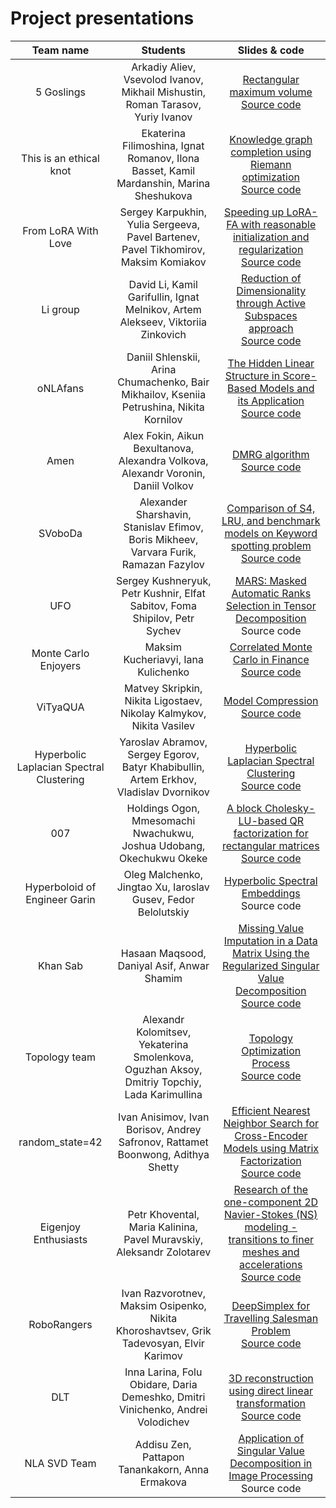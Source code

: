 # Project presentations

| Team name   | Students | Slides & code |
| :-----------: | :-----------: | :-----------: |
| 5 Goslings |   Arkadiy Aliev, Vsevolod Ivanov, Mikhail Mishustin,  Roman Tarasov,  Yuriy Ivanov | [Rectangular maximum volume](./slides/5goslings.pdf) <br> [Source code](https://github.com/ArkadiyAliev/Rectangular-maximum-volume) |
| This is an ethical knot | Ekaterina Filimoshina, Ignat Romanov, Ilona Basset, Kamil Mardanshin, Marina Sheshukova | [Knowledge graph completion using Riemann optimization](./slides/ethical_knot.pdf) <br> [Source code](https://github.com/marina-shesha/NLA_project) |
| From LoRA With Love | Sergey Karpukhin, Yulia Sergeeva, Pavel Bartenev, Pavel Tikhomirov, Maksim Komiakov | [Speeding up LoRA-FA with reasonable initialization and regularization](./slides/FromLoRAWithLove.pdf) <br> [Source code](https://github.com/shredder67/svd-lorafa) |
| Li group | David Li, Kamil Garifullin, Ignat Melnikov, Artem Alekseev, Viktoriia Zinkovich | [Reduction of Dimensionality through Active Subspaces approach](./slides/LiGroup.pdf) <br> [Source code](https://github.com/David-cripto/RDAS) |
| oNLAfans | Daniil Shlenskii, Arina Chumachenko, Bair Mikhailov, Kseniia Petrushina, Nikita Kornilov | [The Hidden Linear Structure in Score-Based Models and its Application](./slides/oNLAfans.pdf) <br> [Source code](https://github.com/pkseniya/TheHiddenLinearStructureInScore-BasedModels) |
| Amen | Alex Fokin, Aikun Bexultanova, Alexandra Volkova, Alexandr Voronin, Daniil Volkov | [DMRG algorithm](./slides/Amen.pdf) <br> [Source code](https://github.com/Alex2034/dmrg) |
| SVoboDa | Alexander Sharshavin, Stanislav Efimov, Boris Mikheev, Varvara Furik, Ramazan Fazylov | [Comparison of S4, LRU, and benchmark models on Keyword spotting problem](./slides/SVoboDa.pdf) <br> [Source code](https://github.com/shallex/NLA_23_project) |
| UFO | Sergey Kushneryuk, Petr Kushnir, Elfat Sabitov, Foma Shipilov, Petr Sychev | [MARS: Masked Automatic Ranks Selection in Tensor Decomposition](./slides/UFO.pdf) <br> Source code |
| Monte Carlo Enjoyers | Maksim Kucheriavyi, Iana Kulichenko | [Correlated Monte Carlo in Finance](./slides/MonteCarloEnjoyers.pdf) <br> [Source code](https://github.com/yanochka11/Monte-Carlo) |
| ViTyaQUA | Matvey Skripkin, Nikita Ligostaev, Nikolay Kalmykov, Nikita Vasilev | [Model Compression](./slides/ViTyaQUA.pdf) <br> [Source code](https://github.com/barracuda049/VityaQUA/) |
| Hyperbolic Laplacian Spectral Clustering | Yaroslav Abramov, Sergey Egorov, Batyr Khabibullin, Artem Erkhov, Vladislav Dvornikov | [Hyperbolic Laplacian Spectral Clustering](./slides/HyperbolicLaplacianSpectralClustering.pdf) <br> [Source code](https://github.com/dvladick/spectral_clustering) |
| 007 | Holdings Ogon, Mmesomachi Nwachukwu, Joshua Udobang, Okechukwu Okeke | [A block Cholesky-LU-based QR factorization for rectangular matrices](./slides/007.pdf) <br> [Source code](https://github.com/MathsMarshall/NLA-Project-2023.-Team-007/) |
| Hyperboloid of Engineer Garin | Oleg Malchenko, Jingtao Xu, Iaroslav Gusev, Fedor Belolutskiy | [Hyperbolic Spectral Embeddings](./slides/HyperboloidofEngineerGarin.pdf) <br> Source code |
| Khan Sab | Hasaan Maqsood, Daniyal Asif, Anwar Shamim | [Missing Value Imputation in a Data Matrix Using the Regularized Singular Value Decomposition](./slides/KhanSab.pdf) <br> [Source code](https://github.com/Hasaanmaqsood/NLA-Skoltech_2023) |
| Topology team | Alexandr Kolomitsev, Yekaterina Smolenkova, Oguzhan Aksoy, Dmitriy Topchiy, Lada Karimullina | [Topology Optimization Process](./slides/topology_team.pdf) <br> [Source code](https://github.com/katerina2901/NLA_Topology_team) |
| random_state=42 |  Ivan Anisimov, Ivan Borisov, Andrey Safronov, Rattamet Boonwong, Adithya Shetty | [Efficient Nearest Neighbor Search for Cross-Encoder Models using Matrix Factorization](./slides/random_state42.pdf) <br> [Source code](https://github.com/justfollowthesun/ce-retrieval) |
| Eigenjoy Enthusiasts | Petr Khovental, Maria Kalinina, Pavel Muravskiy, Aleksandr Zolotarev | [Research of the one-component 2D Navier-Stokes (NS) modeling - transitions to finer meshes and accelerations](./slides/EigenjoyEnthusiasts.pdf) <br> [Source code](https://github.com/PavelMuravskii/NLA_project/) |
| RoboRangers | Ivan Razvorotnev, Maksim Osipenko, Nikita Khoroshavtsev, Grik Tadevosyan, Elvir Karimov | [DeepSimplex for Travelling Salesman Problem](./slides/RoboRangers.pdf) <br> [Source code](https://github.com/GrikTad/NLA_Final_Project) |
| DLT | Inna Larina, Folu Obidare, Daria Demeshko, Dmitri Vinichenko, Andrei Volodichev | [3D reconstruction using direct linear transformation](./slides/DLT.pdf) <br> [Source code](https://github.com/Alpgirl/DLT/) |
| NLA SVD Team | Addisu Zen, Pattapon Tanankakorn, Anna Ermakova | [Application of Singular Value Decomposition in Image Processing](./slides/NLA_SVD_team.pdf) <br> Source code |
